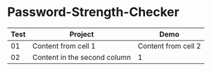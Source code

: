 # Password-Strength-Checker

Test | Project | Demo
------------ | ------------- | -------------
01 | Content from cell 1 | Content from cell 2
02 | Content in the second column | 1